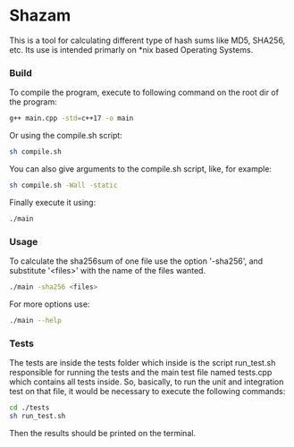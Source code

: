 # Shazam
This is a tool for calculating different type of hash sums like MD5, SHA256, etc. Its use is intended primarly on *nix based Operating Systems.

### Build
To compile the program, execute to following command on the root dir of the program:

```bash
g++ main.cpp -std=c++17 -o main
```

Or using the compile.sh script:
```bash
sh compile.sh
```

You can also give arguments to the compile.sh script, like, for example:
```bash
sh compile.sh -Wall -static
```

Finally execute it using:

```bash
./main
```

### Usage

To calculate the sha256sum of one file use the option '-sha256', and substitute '\<files\>' with the name of the files wanted.

```bash
./main -sha256 <files>
```

For more options use:

```bash
./main --help
```

### Tests

The tests are inside the tests folder which inside is the script run_test.sh responsible for running the tests
and the main test file named tests.cpp which contains all tests inside. So, basically, to run the unit and integration test on that file,
it would be necessary to execute the following commands:

```bash
cd ./tests
sh run_test.sh
```

Then the results should be printed on the terminal.

